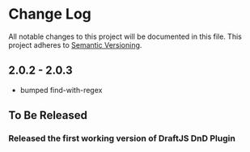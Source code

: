 # Change Log

All notable changes to this project will be documented in this file.
This project adheres to [Semantic Versioning](http://semver.org/).

## 2.0.2 - 2.0.3
- bumped find-with-regex

## To Be Released

### Released the first working version of DraftJS DnD Plugin

